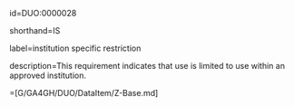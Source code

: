 id=DUO:0000028

shorthand=IS

label=institution specific restriction

description=This requirement indicates that use is limited to use within an approved institution.

=[G/GA4GH/DUO/DataItem/Z-Base.md]
